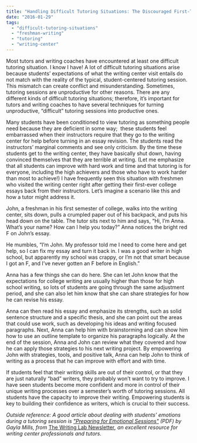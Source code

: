 ```yaml
---
title: "Handling Difficult Tutoring Situations: The Discouraged First-Time Freshman Writer"
date: "2016-01-29"
tags: 
  - "difficult-tutoring-situations"
  - "freshman-writing"
  - "tutoring"
  - "writing-center"
---
```


Most tutors and writing coaches have encountered at least one difficult tutoring situation. I know I have! A lot of difficult tutoring situations arise because students’ expectations of what the writing center visit entails do not match with the reality of the typical, student-centered tutoring session. This mismatch can create conflict and misunderstanding. Sometimes, tutoring sessions are unproductive for other reasons. There are any different kinds of difficult tutoring situations; therefore, it’s important for tutors and writing coaches to have several techniques for turning unproductive, “difficult” tutoring sessions into productive ones.

Many students have been conditioned to view tutoring as something people need because they are deficient in some way;  these students feel embarrassed when their instructors require that they go to the writing center for help before turning in an essay revision. The students read the instructors’ marginal comments and see only criticism. By the time these students get to the writing center, they have basically shut down, having convinced themselves that they are terrible at writing. (Let me emphasize that all students can improve with hard work and time and that tutoring is for everyone, including the high achievers and those who have to work harder than most to achieve!) I have frequently seen this situation with freshmen who visited the writing center right after getting their first-ever college essays back from their instructors. Let’s imagine a scenario like this and how a tutor might address it.

John, a freshman in his first semester of college, walks into the writing center, sits down, pulls a crumpled paper out of his backpack, and puts his head down on the table. The tutor sits next to him and says, “Hi, I’m Anna. What’s your name? How can I help you today?” Anna notices the bright red F on John’s essay.

He mumbles, “I’m John. My professor told me I need to come here and get help, so I can fix my essay and turn it back in. I was a good writer in high school, but apparently my school was crappy, or I’m not that smart because I got an F, and I’ve never gotten an F before in English.”

Anna has a few things she can do here. She can let John know that the expectations for college writing are usually higher than those for high school writing, so lots of students are going through the same adjustment period, and she can also let him know that she can share strategies for how he can revise his essay.

Anna can then read his essay and emphasize its strengths, such as solid sentence structure and a specific thesis, and she can point out the areas that could use work, such as developing his ideas and writing focused paragraphs. Next, Anna can help him with brainstorming and can show him how to use an outline template to organize his paragraphs logically. At the end of the session, Anna and John can review what they covered and how he can apply those strategies to his next writing project. By empowering John with strategies, tools, and positive talk, Anna can help John to think of writing as a process that he can improve with effort and with time.

If students feel that their writing skills are out of their control, or that they are just naturally “bad” writers, they probably won’t want to try to improve. I have seen students become more confident and more in control of their unique writing processes over a semester’s worth of tutoring sessions. All students have the capacity to improve their writing. Empowering students is key to building their confidence as writers, which is crucial to their success.

_Outside reference: A good article about dealing with students' emotions during a tutoring session is ["Preparing for Emotional Sessions"](https://wlnjournal.org/archives/v35/35.5-6.pdf) (PDF) by Gayla Mills, from_ [The Writing Lab Newsletter](http://www.wlnjournal.org)_, an excellent resource for writing center professionals and tutors._
